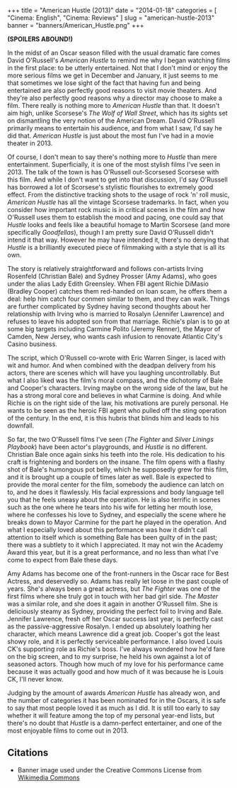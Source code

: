 +++
title = "American Hustle (2013)"
date = "2014-01-18"
categories = [
  "Cinema: English",
  "Cinema: Reviews"
]
slug = "american-hustle-2013"
banner = "banners/American_Hustle.png"
+++

**(SPOILERS ABOUND!)**

In the midst of an Oscar season filled with the usual dramatic fare comes David O'Russell's _American Hustle_ to remind me why I began watching films in the first place: to be utterly entertained. Not that I don't mind or enjoy the more serious films we get in December and January, it just seems to me that sometimes we lose sight of the fact that having fun and being entertained are also perfectly good reasons to visit movie theaters. And they're also perfectly good reasons why a director may choose to make a film. There really is nothing more to _American Hustle_ than that. It doesn't aim high, unlike Scorsese's _The Wolf of Wall Street_, which has its sights set on dismantling the very notion of the American Dream. David O'Russell primarily means to entertain his audience, and from what I saw, I'd say he did that. _American Hustle_ is just about the most fun I've had in a movie theater in 2013.

Of course, I don't mean to say there's nothing more to _Hustle_ than mere entertainment. Superficially, it is one of the most stylish films I've seen in 2013. The talk of the town is has O'Russell out-Scorsesed Scorsese with this film. And while I don't want to get into that discussion, I'd say O'Russell has borrowed a lot of Scorsese's stylistic flourishes to extremely good effect. From the distinctive tracking shots to the usage of rock 'n' roll music, _American Hustle_ has all the vintage Scorsese trademarks. In fact, when you consider how important rock music is in critical scenes in the film and how O'Russell uses them to establish the mood and pacing, one could say that _Hustle_ looks and feels like a beautiful homage to Martin Scorsese (and more specifically _Goodfellas_), though I am pretty sure David O'Russell didn't intend it that way. However he may have intended it, there's no denying that _Hustle_ is a brilliantly executed piece of filmmaking with a style that is all its own.

The story is relatively straightforward and follows con-artists Irving Rosenfeld (Christian Bale) and Sydney Prosser (Amy Adams), who goes under the alias Lady Edith Greensley. When FBI agent Richie DiMasio (Bradley Cooper) catches them red-handed on loan scam, he offers them a deal: help him catch four conmen similar to them, and they can walk. Things are further complicated by Sydney having second thoughts about her relationship with Irving who is married to Rosalyn (Jennifer Lawrence) and refuses to leave his adopted son from that marriage. Richie's plan is to go at some big targets including Carmine Polito (Jeremy Renner), the Mayor of Camden, New Jersey, who wants cash infusion to renovate Atlantic City's Casino business.

The script, which O'Russell co-wrote with Eric Warren Singer, is laced with wit and humor. And when combined with the deadpan delivery from his actors, there are scenes which will have you laughing uncontrollably. But what I also liked was the film's moral compass, and the dichotomy of Bale and Cooper's characters. Irving maybe on the wrong side of the law, but he has a strong moral core and believes in what Carmine is doing. And while Richie is on the right side of the law, his motivations are purely personal. He wants to be seen as the heroic FBI agent who pulled off the sting operation of the century. In the end, it is this hubris that blinds him and leads to his downfall.

So far, the two O'Russell films I've seen (_The Fighter_ and _Silver Linings Playbook_) have been actor's playgrounds, and _Hustle_ is no different. Christian Bale once again sinks his teeth into the role. His dedication to his craft is frightening and borders on the insane. The film opens with a flashy shot of Bale's humongous pot belly, which he supposedly grew for this film, and it is brought up a couple of times later as well. Bale is expected to provide the moral center for the film, somebody the audience can latch on to, and he does it flawlessly. His facial expressions and body language tell you that he feels uneasy about the operation. He is also terrific in scenes such as the one where he tears into his wife for letting her mouth lose, where he confesses his love to Sydney, and especially the scene where he breaks down to Mayor Carmine for the part he played in the operation. And what I especially loved about this performance was how it didn't call attention to itself which is something Bale has been guilty of in the past; there was a subtlety to it which I appreciated. It may not win the Academy Award this year, but it is a great performance, and no less than what I've come to expect from Bale these days.

Amy Adams has become one of the front-runners in the Oscar race for Best Actress, and deservedly so. Adams has really let loose in the past couple of years. She's always been a great actress, but _The Fighter_ was one of the first films where she truly got in touch with her bad girl side. _The Master_ was a similar role, and she does it again in another O'Russell film. She is deliciously steamy as Sydney, providing the perfect foil to Irving and Bale. Jennifer Lawrence, fresh off her Oscar success last year, is perfectly cast as the passive-aggressive Rosalyn. I ended up absolutely loathing her character, which means Lawrence did a great job. Cooper's got the least showy role, and it is perfectly serviceable performance. I also loved Louis CK's supporting role as Richie's boss. I've always wondered how he'd fare on the big screen, and to my surprise, he held his own against a lot of seasoned actors. Though how much of my love for his performance came because it was actually good and how much of it was because he is Louis CK, I'll never know.

Judging by the amount of awards _American Hustle_ has already won, and the number of categories it has been nominated for in the Oscars, it is safe to say that most people loved it as much as I did. It is still too early to say whether it will feature among the top of my personal year-end lists, but there's no doubt that _Hustle_ is a damn-perfect entertainer, and one of the most enjoyable films to come out in 2013.

Citations
---------
- Banner image used under the Creative Commons License from [Wikimedia Commons](https://upload.wikimedia.org/wikipedia/commons/0/0b/American_Hustle_Logo.png)
